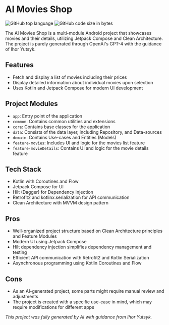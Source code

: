 # AI Movies Shop

![GitHub top language](https://img.shields.io/github/languages/top/IhorYutsyk/aimovies) ![GitHub code size in bytes](https://img.shields.io/github/languages/code-size/IhorYutsyk/aimovies)

The AI Movies Shop is a multi-module Android project that showcases movies and their details, utilizing Jetpack Compose and Clean Architecture. The project is purely generated through OpenAI's GPT-4 with the guidance of Ihor Yutsyk.

## Features

- Fetch and display a list of movies including their prices
- Display detailed information about individual movies upon selection
- Uses Kotlin and Jetpack Compose for modern UI development

## Project Modules

- `app`: Entry point of the application
- `common`: Contains common utilities and extensions
- `core`: Contains base classes for the application
- `data`: Consists of the data layer, including Repository, and Data-sources
- `domain`: Contains Use-cases and Entities (Models)
- `feature-movies`: Includes UI and logic for the movies list feature
- `feature-movieDetails`: Contains UI and logic for the movie details feature

## Tech Stack

- Kotlin with Coroutines and Flow
- Jetpack Compose for UI
- Hilt (Dagger) for Dependency Injection
- Retrofit2 and kotlinx.serialization for API communication
- Clean Architecture with MVVM design pattern

## Pros

- Well-organized project structure based on Clean Architecture principles and Feature Modules
- Modern UI using Jetpack Compose
- Hilt dependency injection simplifies dependency management and testing
- Efficient API communication with Retrofit2 and Kotlin Serialization
- Asynchronous programming using Kotlin Coroutines and Flow

## Cons

- As an AI-generated project, some parts might require manual review and adjustments
- The project is created with a specific use-case in mind, which may require modifications for different apps

*This project was fully generated by AI with guidance from Ihor Yutsyk.*
